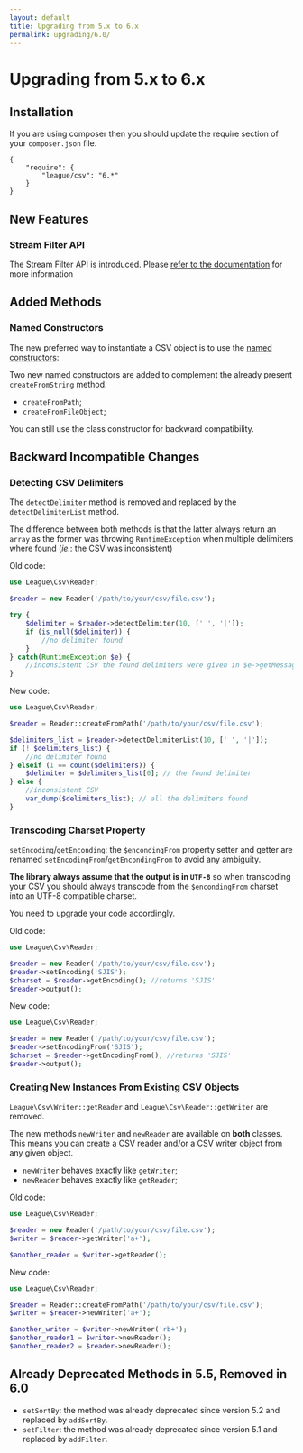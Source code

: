 ```yaml
---
layout: default
title: Upgrading from 5.x to 6.x
permalink: upgrading/6.0/
---
```


# Upgrading from 5.x to 6.x

## Installation

If you are using composer then you should update the require section of your `composer.json` file.

~~~.language-javascript
{
    "require": {
        "league/csv": "6.*"
    }
}
~~~

## New Features

### Stream Filter API

The Stream Filter API is introduced. Please [refer to the documentation](/filtering/) for more information

## Added Methods

### Named Constructors

The new preferred way to instantiate a CSV object is to use the [named constructors](/overview/#instantiation): 

Two new named constructors are added to complement the already present `createFromString` method.

* `createFromPath`;
* `createFromFileObject`;

You can still use the class constructor for backward compatibility.

## Backward Incompatible Changes

### Detecting CSV Delimiters

The `detectDelimiter` method is removed and replaced by the `detectDelimiterList` method.

The difference between both methods is that the latter always return an `array` as the former was throwing `RuntimeException` when multiple delimiters where found (*ie.*: the CSV was inconsistent)

Old code:

~~~ php
use League\Csv\Reader;

$reader = new Reader('/path/to/your/csv/file.csv');

try {
	$delimiter = $reader->detectDelimiter(10, [' ', '|']);
	if (is_null($delimiter)) {
		//no delimiter found
	}
} catch(RuntimeException $e) {
	//inconsistent CSV the found delimiters were given in $e->getMessage();
}

~~~

New code:

~~~ php
use League\Csv\Reader;

$reader = Reader::createFromPath('/path/to/your/csv/file.csv');

$delimiters_list = $reader->detectDelimiterList(10, [' ', '|']);
if (! $delimiters_list) {
	//no delimiter found
} elseif (1 == count($delimiters)) {
	$delimiter = $delimiters_list[0]; // the found delimiter
} else {
	//inconsistent CSV 
	var_dump($delimiters_list); // all the delimiters found
}

~~~

### Transcoding Charset Property

`setEncoding`/`getEnconding`: the `$encondingFrom` property setter and getter are renamed `setEncodingFrom`/`getEncondingFrom` to avoid any ambiguity. 

**The library always assume that the output is in `UTF-8`** so when transcoding your CSV you should always transcode from the `$encondingFrom` charset into an UTF-8 compatible charset.

You need to upgrade your code accordingly.

Old code:

~~~ php
use League\Csv\Reader;

$reader = new Reader('/path/to/your/csv/file.csv');
$reader->setEncoding('SJIS');
$charset = $reader->getEncoding(); //returns 'SJIS'
$reader->output();

~~~

New code:

~~~ php
use League\Csv\Reader;

$reader = new Reader('/path/to/your/csv/file.csv');
$reader->setEncodingFrom('SJIS');
$charset = $reader->getEncodingFrom(); //returns 'SJIS'
$reader->output();

~~~

### Creating New Instances From Existing CSV Objects

`League\Csv\Writer::getReader` and `League\Csv\Reader::getWriter` are removed. 

The new methods `newWriter` and `newReader` are available on **both** classes. This means you can create a CSV reader and/or a CSV writer object from any given object.

* `newWriter` behaves exactly like `getWriter`;
* `newReader` behaves exactly like `getReader`;

Old code:

~~~ php
use League\Csv\Reader;

$reader = new Reader('/path/to/your/csv/file.csv');
$writer = $reader->getWriter('a+');

$another_reader = $writer->getReader();
~~~

New code:

~~~ php
use League\Csv\Reader;

$reader = Reader::createFromPath('/path/to/your/csv/file.csv');
$writer = $reader->newWriter('a+');

$another_writer = $writer->newWriter('rb+');
$another_reader1 = $writer->newReader();
$another_reader2 = $reader->newReader();
~~~

## Already Deprecated Methods in 5.5, Removed in 6.0

- `setSortBy`: the method was already deprecated since version 5.2 and replaced by `addSortBy`.
- `setFilter`: the method was already deprecated since version 5.1 and replaced by `addFilter`.
